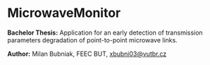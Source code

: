 # MicrowaveMonitor
**Bachelor Thesis:** Application for an early detection of transmission parameters degradation of point-to-point microwave links.

**Author:** Milan Bubniak, FEEC BUT, xbubni03@vutbr.cz
